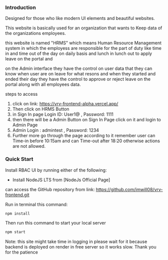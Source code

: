 ### Introduction

Designed for those who like modern UI elements and beautiful websites. 

This website is basically used for an organization that wants to Keep data of the organizations employees.

this website is named "HRMS" which means Human Resource Management system in which the employess are responsible for the part of duty like time in and time out of the day on daily basis and lunch in lunch out  to apply leave on the portal and 

on the Admin interface they have the control on user data that they can know when user are on leave for what resons and when they started and ended their day they have the control to approve or reject leave on the portal along with all employees data.


steps to access 

1. click on link: https://vrv-frontend-alpha.vercel.app/
2. Then click on HRMS Button
3. in Sign In page Login ID: User1@    ,    Password: 1111
4. then there will be a Admin Button on Sign In Page click on it and login to Admin Page
5. Admin Login : admintest    ,   Password: 1234
6. Further more go through the page according to it remember user can Time-in before 10:15am and can Time-out after 18:20 otherwise actions are not allowed.


### Quick Start

Install RBAC UI by running either of the following:

- Install NodeJS LTS from [NodeJs Official Page]

can access the GitHub repository from link: https://github.com/imwill08/vrv-frontend.git

Run in terminal this command:

```bash
npm install
```

Then run this command to start your local server

```bash
npm start
```

Note:
this site might take time in logging in please wait for it because backend is deployed on render in free server so it works slow.
Thank you for the patience 

